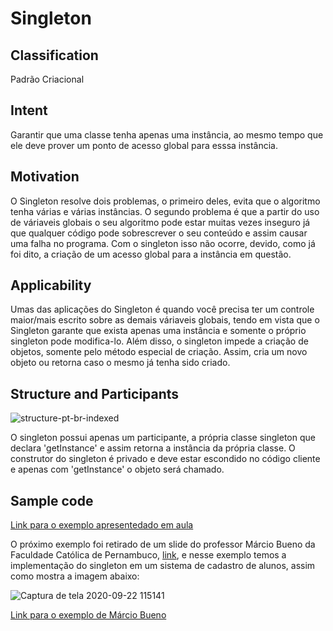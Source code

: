 # Singleton

## Classification
Padrão Criacional

## Intent
Garantir que uma classe tenha apenas uma instância, ao mesmo tempo que ele deve prover um ponto de acesso global para esssa instância. 

## Motivation
O Singleton resolve dois problemas, o primeiro deles, evita que o algoritmo tenha várias e várias instâncias. O segundo problema é que a partir do uso de váriaveis globais o seu algoritmo pode estar muitas vezes inseguro já que qualquer código pode sobrescrever o seu conteúdo e assim causar uma falha no programa. Com o singleton isso não ocorre, devido, como já foi dito, a criação de um acesso global para a instância em questão.

## Applicability
Umas das aplicações do Singleton é quando você precisa ter um controle maior/mais escrito sobre as demais váriaveis globais, tendo em vista que o Singleton garante que exista apenas uma instância e somente o próprio singleton pode modifica-lo.
Além disso, o singleton impede a criação de objetos, somente pelo método especial de criação. Assim, cria um novo objeto ou retorna caso o mesmo já tenha sido criado.

## Structure and Participants
![structure-pt-br-indexed](https://user-images.githubusercontent.com/71103252/93896552-6e73dd80-fcc7-11ea-8eff-b7131ba33bdc.png)

O singleton possui apenas um participante, a própria classe singleton que declara 'getInstance' e assim retorna a instância da própria classe. O construtor do singleton é privado e deve estar escondido no código cliente e apenas com 'getInstance' o objeto será chamado.

## Sample code 

[Link para o exemplo apresentedado em aula](https://github.com/danieldorta/padrao-de-projeto/tree/master/Singleton/exemplo1)

O próximo exemplo foi retirado de um slide do professor Márcio Bueno da Faculdade Católica de Pernambuco, [link](https://marciobueno.com/arquivos/ensino/poo/POO_16_Singleton.pdf), e nesse exemplo temos a implementação do singleton em um sistema de cadastro de alunos, assim como mostra a imagem abaixo:

![Captura de tela 2020-09-22 115141](https://user-images.githubusercontent.com/71103252/93898996-3b7f1900-fcca-11ea-84ea-c012eb7e0c98.png)

[Link para o exemplo de Márcio Bueno](https://github.com/danieldorta/padrao-de-projeto/tree/master/Singleton/exemplo2)




